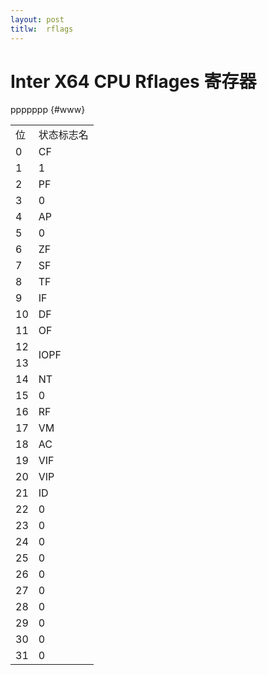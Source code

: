 ```yaml
---
layout:	post
titlw:	rflags
---
```


# Inter X64 CPU Rflages 寄存器

ppppppp {#www}


<table id="qq">
	<tr><td>位</td><td>状态标志名</td></tr>
	<tr><td>0</td><td>CF</td></tr>
	<tr><td>1</td><td>1</td></tr>
	<tr><td>2</td><td>PF</td></tr>
	<tr><td>3</td><td>0</td></tr>
	<tr><td>4</td><td>AP</td></tr>
	<tr><td>5</td><td>0</td></tr>
	<tr><td>6</td><td>ZF</td></tr>
	<tr><td>7</td><td>SF</td></tr>
	<tr><td>8</td><td>TF</td></tr>
	<tr><td>9</td><td>IF</td></tr>
	<tr><td>10</td><td>DF</td></tr>
	<tr><td>11</td><td>OF</td></tr>
	<tr><td>12</td><td rowspan="2">IOPF</td></tr>
	<tr><td>13</td>		    </tr>
	<tr><td>14</td><td>NT</td></tr>
	<tr><td>15</td><td>0</td></tr>
	<tr><td>16</td><td>RF</td></tr>
	<tr><td>17</td><td>VM</td></tr>
	<tr><td>18</td><td>AC</td></tr>
	<tr><td>19</td><td>VIF</td></tr>
	<tr><td>20</td><td>VIP</td></tr>
	<tr><td>21</td><td>ID</td></tr>
	<tr><td>22</td><td>0</td></tr>
	<tr><td>23</td><td>0</td></tr>
	<tr><td>24</td><td>0</td></tr>
	<tr><td>25</td><td>0</td></tr>
	<tr><td>26</td><td>0</td></tr>
	<tr><td>27</td><td>0</td></tr>
	<tr><td>28</td><td>0</td></tr>
	<tr><td>29</td><td>0</td></tr>
	<tr><td>30</td><td>0</td></tr>
	<tr><td>31</td><td>0</td></tr>
</table>
